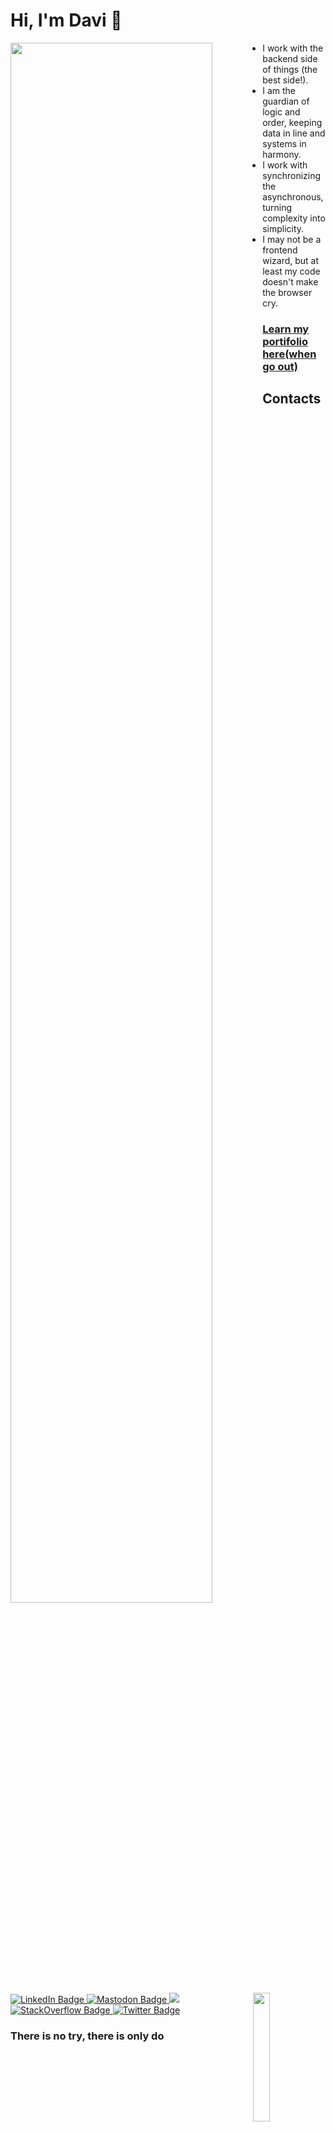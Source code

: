 # Hi, I'm Davi 🧙
  
<div class="image-container">
  <img src="https://gifs.eco.br/wp-content/uploads/2022/11/gifs-de-ragnarok-online-5.gif" style="float: left; width: 80%;">
  <img src="https://davi-canuto-spotify-card.vercel.app/api/spotify-player" style="float: right; width: 23%;">
</div>

- I work with the backend side of things (the best side!).
- I am the guardian of logic and order, keeping data in line and systems in harmony.
- I work with synchronizing the asynchronous, turning complexity into simplicity.
- I may not be a frontend wizard, but at least my code doesn't make the browser cry.

### [Learn my portifolio here(when go out)](https://github.com/davi-canuto?tab=repositories)

## Contacts
<div id="badges">
  <a href="https://www.linkedin.com/in/davi-canuto-b10ab11b7/">
    <img src="https://img.shields.io/badge/LinkedIn-blue?style=for-the-badge&logo=linkedin&logoColor=white" alt="LinkedIn Badge"/>
  </a>
  <a href="https://mastodon.social/@davicanuto">
    <img src="https://img.shields.io/badge/Mastodon-6364FF?style=for-the-badge&logo=Mastodon&logoColor=white" alt="Mastodon Badge"/>
  </a>
  <a href="mailto:davicanutogregorio@gmail.com">
    <img src="https://img.shields.io/badge/-Gmail-%23333?style=for-the-badge&logo=gmail&logoColor=white" target="_blank">
  </a>
  <a href="https://stackoverflow.com/users/19248626/davi-gregorio">
    <img src="https://img.shields.io/badge/Stack_Overflow-FE7A16?style=for-the-badge&logo=stack-overflow&logoColor=white" alt="StackOverflow Badge"/>
  </a>
  <a href="https://twitter.com/davicanut0">
    <img src="https://img.shields.io/badge/Twitter-blue?style=for-the-badge&logo=twitter&logoColor=white" alt="Twitter Badge"/>
  </a>
</div>

### There is no try, there is only do
